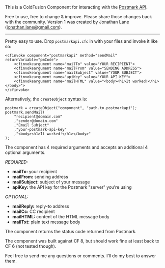 This is a ColdFusion Component for interacting with the [Postmark API](http://www.postmarkapp.com).

Free to use, free to change & improve.  Please share those changes back with the community.
Version 1 was created by Jonathan Lane \([jonathan.lane@gmail.com](mailto:jonathan.lane@gmail.com)\).

---

Pretty easy to use.  Drop `postmarkapi.cfc` in with your files and invoke it like so:

	<cfinvoke component="postmarkapi" method="sendMail" returnVariable="pmCode">
		<cfinvokeargument name="mailTo" value="YOUR RECIPIENT">
		<cfinvokeargument name="mailFrom" value="SENDING ADDRESS">
		<cfinvokeargument name="mailSubject" value="YOUR SUBJECT">
		<cfinvokeargument name="apiKey" value="YOUR API KEY">
		<cfinvokeargument name="mailHTML" value="<body><h1>It worked!</h1></body>">
	</cfinvoke>

Alternatively, the `createObject` syntax is:

	postmark = createObject("component", "path.to.postmarkapi");
	postmark.sendMail(
		"recipient@domain.com"
		,"sender@domain.com"
		,"Email Subject"
		,"your-postmark-api-key"
		,"<body><h1>It worked!</h1></body>"
	);

The component has 4 required arguments and accepts an additional 4 optional arguments.

*REQUIRED:*

* **mailTo:** your recipient
* **mailFrom:** sending address
* **mailSubject:** subject of your message
* **apiKey:** the API key for the Postmark "server" you're using

*OPTIONAL:*

* **mailReply:** reply-to address
* **mailCc:** CC recipient
* **mailHTML:** content of the HTML message body
* **mailTxt:** plain text message body

The component returns the status code returned from Postmark.

The component was built against CF 8, but should work fine at least back to CF 6 (not tested though).

Feel free to send me any questions or comments.  I'll do my best to answer them.